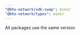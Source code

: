 ```yaml
---
"@bho-network/sdk-swap": minor
"@bho-network/types": minor
---
```


All packages use the same version
